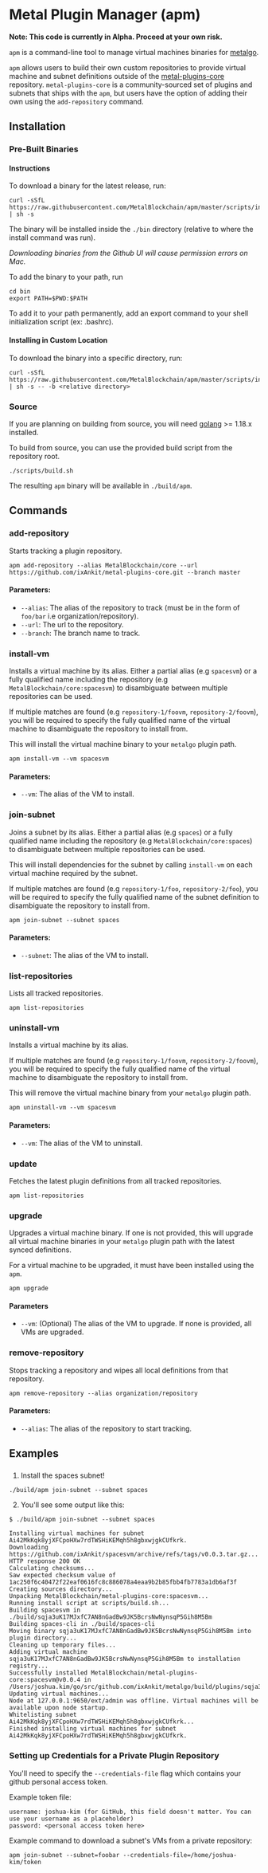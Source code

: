 # Metal Plugin Manager (apm)

**Note: This code is currently in Alpha. Proceed at your own risk.**

`apm` is a command-line tool to manage virtual machines binaries for
[metalgo](https://github.com/cryft-labs/cryftgo).

`apm` allows users to build their own custom repositories to provide virtual machine and subnet definitions outside of
the [metal-plugins-core](https://github.com/ixAnkit/cryft-plugins-core
) repository. `metal-plugins-core`
is a community-sourced set of plugins and subnets that ships with the `apm`, but users have the option of adding their own using
the `add-repository` command.

## Installation

### Pre-Built Binaries
#### Instructions

To download a binary for the latest release, run:

```
curl -sSfL https://raw.githubusercontent.com/MetalBlockchain/apm/master/scripts/install.sh | sh -s
```

The binary will be installed inside the `./bin` directory (relative to where the install command was run).

_Downloading binaries from the Github UI will cause permission errors on Mac._

To add the binary to your path, run

```
cd bin
export PATH=$PWD:$PATH
```

To add it to your path permanently, add an export command to your shell initialization script (ex: .bashrc).

#### Installing in Custom Location

To download the binary into a specific directory, run:

```
curl -sSfL https://raw.githubusercontent.com/MetalBlockchain/apm/master/scripts/install.sh | sh -s -- -b <relative directory>
```

### Source
If you are planning on building from source, you will need [golang](https://go.dev/doc/install) >= 1.18.x installed.

To build from source, you can use the provided build script from the repository root.
```
./scripts/build.sh
```
The resulting `apm` binary will be available in `./build/apm`.

## Commands

### add-repository
Starts tracking a plugin repository.

```shell
apm add-repository --alias MetalBlockchain/core --url https://github.com/ixAnkit/metal-plugins-core.git --branch master
```

#### Parameters:
- `--alias`: The alias of the repository to track (must be in the form of `foo/bar` i.e organization/repository).
- `--url`: The url to the repository.
- `--branch`: The branch name to track.
 
### install-vm
Installs a virtual machine by its alias. Either a partial alias (e.g `spacesvm`) or a fully qualified name including the repository (e.g `MetalBlockchain/core:spacesvm`) to disambiguate between multiple repositories can be used.

If multiple matches are found (e.g `repository-1/foovm`, `repository-2/foovm`), you will be required to specify the
fully qualified name of the virtual machine to disambiguate the repository to install from.

This will install the virtual machine binary to your `metalgo` plugin path.

```shell
apm install-vm --vm spacesvm
```

#### Parameters:
- `--vm`: The alias of the VM to install.


### join-subnet
Joins a subnet by its alias. Either a partial alias (e.g `spaces`) or a fully qualified name including the repository (e.g `MetalBlockchain/core:spaces`) to disambiguate between multiple repositories can be used.

This will install dependencies for the subnet by calling `install-vm` on each virtual machine required by the subnet.

If multiple matches are found (e.g `repository-1/foo`, `repository-2/foo`), you will be required to specify the
fully qualified name of the subnet definition to disambiguate the repository to install from.


```shell
apm join-subnet --subnet spaces
```

#### Parameters:
- `--subnet`: The alias of the VM to install.

### list-repositories
Lists all tracked repositories.

```shell
apm list-repositories
```

### uninstall-vm
Installs a virtual machine by its alias.

If multiple matches are found (e.g `repository-1/foovm`, `repository-2/foovm`), you will be required to specify the
fully qualified name of the virtual machine to disambiguate the repository to install from.

This will remove the virtual machine binary from your `metalgo` plugin path.

```shell
apm uninstall-vm --vm spacesvm
```

#### Parameters:
- `--vm`: The alias of the VM to uninstall.

### update

Fetches the latest plugin definitions from all tracked repositories.


```shell
apm list-repositories
```

### upgrade

Upgrades a virtual machine binary. If one is not provided, this will upgrade all virtual machine binaries in your
`metalgo` plugin path with the latest synced definitions.

For a virtual machine to be upgraded, it must have been installed using the `apm`.

```shell
apm upgrade
```

#### Parameters
- `--vm`: (Optional) The alias of the VM to upgrade. If none is provided, all VMs are upgraded.

### remove-repository
Stops tracking a repository and wipes all local definitions from that repository.

```shell
apm remove-repository --alias organization/repository
```

#### Parameters:
- `--alias`: The alias of the repository to start tracking.

## Examples

###
1. Install the spaces subnet!
```shell
./build/apm join-subnet --subnet spaces
```

2. You'll see some output like this:
```text
$ ./build/apm join-subnet --subnet spaces

Installing virtual machines for subnet Ai42MkKqk8yjXFCpoHXw7rdTWSHiKEMqh5h8gbxwjgkCUfkrk.
Downloading https://github.com/ixAnkit/spacesvm/archive/refs/tags/v0.0.3.tar.gz...
HTTP response 200 OK
Calculating checksums...
Saw expected checksum value of 1ac250f6c40472f22eaf0616fc8c886078a4eaa9b2b85fbb4fb7783a1db6af3f
Creating sources directory...
Unpacking MetalBlockchain/metal-plugins-core:spacesvm...
Running install script at scripts/build.sh...
Building spacesvm in ./build/sqja3uK17MJxfC7AN8nGadBw9JK5BcrsNwNynsqP5Gih8M5Bm
Building spaces-cli in ./build/spaces-cli
Moving binary sqja3uK17MJxfC7AN8nGadBw9JK5BcrsNwNynsqP5Gih8M5Bm into plugin directory...
Cleaning up temporary files...
Adding virtual machine sqja3uK17MJxfC7AN8nGadBw9JK5BcrsNwNynsqP5Gih8M5Bm to installation registry...
Successfully installed MetalBlockchain/metal-plugins-core:spacesvm@v0.0.4 in /Users/joshua.kim/go/src/github.com/ixAnkit/metalgo/build/plugins/sqja3uK17MJxfC7AN8nGadBw9JK5BcrsNwNynsqP5Gih8M5Bm
Updating virtual machines...
Node at 127.0.0.1:9650/ext/admin was offline. Virtual machines will be available upon node startup.
Whitelisting subnet Ai42MkKqk8yjXFCpoHXw7rdTWSHiKEMqh5h8gbxwjgkCUfkrk...
Finished installing virtual machines for subnet Ai42MkKqk8yjXFCpoHXw7rdTWSHiKEMqh5h8gbxwjgkCUfkrk.
```

### Setting up Credentials for a Private Plugin Repository
You'll need to specify the `--credentials-file` flag which contains your github personal access token. 

Example token file:
```
username: joshua-kim (for GitHub, this field doesn't matter. You can use your username as a placeholder)
password: <personal access token here>
```

Example command to download a subnet's VMs from a private repository:
```
apm join-subnet --subnet=foobar --credentials-file=/home/joshua-kim/token
```
